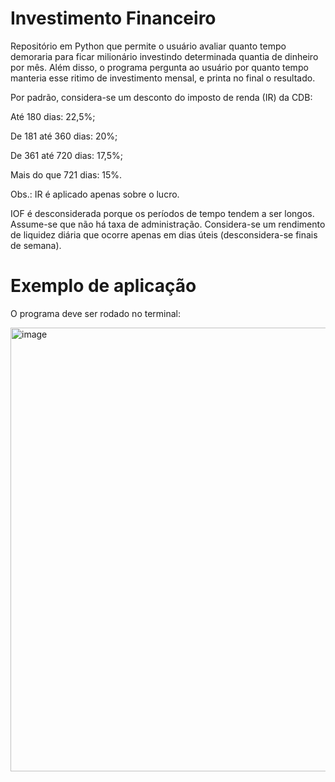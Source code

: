 # Investimento Financeiro
Repositório em Python que permite o usuário avaliar quanto tempo demoraria para ficar milionário investindo determinada quantia de dinheiro por mês.
Além disso, o programa pergunta ao usuário por quanto tempo manteria esse ritimo de investimento mensal, e printa no final o resultado.

Por padrão, considera-se um desconto do imposto de renda (IR) da CDB:
<p>
    Até 180 dias: 22,5%;
</p>
<p>
    De 181 até 360 dias: 20%;
</p>
<p>
    De 361 até 720 dias: 17,5%;
</p>
<p>
    Mais do que 721 dias: 15%.
</p>
Obs.: IR é aplicado apenas sobre o lucro.

IOF é desconsiderada porque os períodos de tempo tendem a ser longos.
Assume-se que não há taxa de administração.
Considera-se um rendimento de liquidez diária que ocorre apenas em dias úteis (desconsidera-se finais de semana).

# Exemplo de aplicação

O programa deve ser rodado no terminal:
<p>
<img width="710" alt="image" src="https://user-images.githubusercontent.com/115668120/216605133-e0ead84b-5f28-4c15-b7be-6fcb91aa29ef.png">
</p>
